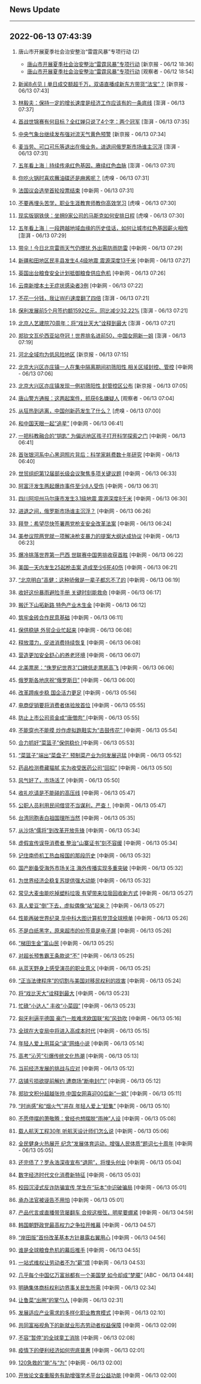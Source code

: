 ## News Update
---
2022-06-13 07:43:39
---
1. 唐山市开展夏季社会治安整治“雷霆风暴”专项行动 (2)
    +  <a target="_blank" href="https://www.bjnews.com.cn/detail-165502909214648.html">唐山市开展夏季社会治安整治“雷霆风暴”专项行动</a> [新京报 - 06/12 18:36]
    +  <a target="_blank" href="https://www.guancha.cn/politics/2022_06_12_644244.shtml">唐山市开展夏季社会治安整治“雷霆风暴”专项行动</a> [观察者 - 06/12 18:54]

2. <a target="_blank" href="https://www.bjnews.com.cn/detail-165507389814885.html">新闻8点见丨单日成交额超千万，双语直播成新东方带货“法宝”？</a> [新京报 - 06/13 07:43]
3. <a target="_blank" href="https://www.thepaper.cn/newsDetail_forward_18545727">林毅夫：保持一定的增长速度是经济工作应该有的一条底线</a> [澎湃 - 06/13 07:37]
4. <a target="_blank" href="https://www.thepaper.cn/newsDetail_forward_18545726">首战世锦赛有何目标？全红婵只说了4个字：两个冠军</a> [澎湃 - 06/13 07:35]
5. <a target="_blank" href="https://www.bjnews.com.cn/detail-165507676514901.html">中央气象台继续发布强对流天气黄色预警</a> [新京报 - 06/13 07:34]
6. <a target="_blank" href="https://www.thepaper.cn/newsDetail_forward_18545698">麦当劳、可口可乐等退出在俄业务，进退间俄罗斯市场谁主沉浮</a> [澎湃 - 06/13 07:31]
7. <a target="_blank" href="https://www.thepaper.cn/newsDetail_forward_18542806">五年看上海｜持续传承红色基因，赓续红色血脉</a> [澎湃 - 06/13 07:31]
8. <a target="_blank" href="https://www.huxiu.com/article/580025.html">你吃火锅时喜欢蘸油碟还是麻酱呢？</a> [虎嗅 - 06/13 07:31]
9. <a target="_blank" href="http://www.chinanews.com//gj/2022/06-13/9778374.shtml">法国议会选举首轮投票结束</a> [中新网 - 06/13 07:31]
10. <a target="_blank" href="https://www.huxiu.com/article/577220.html">不要再埋头苦学，职业生涯教育师教你高效学习</a> [虎嗅 - 06/13 07:30]
11. <a target="_blank" href="https://www.huxiu.com/article/576332.html">现实版钢铁侠：坐拥9家公司的马斯克如何安排日程</a> [虎嗅 - 06/13 07:30]
12. <a target="_blank" href="https://www.thepaper.cn/newsDetail_forward_18541492">五年看上海｜一段跨越地域血缘的历史佳话，如何让城市红色基因薪火相传</a> [澎湃 - 06/13 07:29]
13. <a target="_blank" href="http://www.chinanews.com//sh/2022/06-13/9778373.shtml">带伞！今日北京雷雨天气仍搅扰 外出需防雨防雷</a> [中新网 - 06/13 07:29]
14. <a target="_blank" href="http://www.chinanews.com//sh/2022/06-13/9778370.shtml">新疆和田地区民丰县发生4.4级地震 震源深度13千米</a> [中新网 - 06/13 07:27]
15. <a target="_blank" href="http://www.chinanews.com//gj/2022/06-13/9778371.shtml">英国出台粮食安全计划抵御粮食供应危机</a> [中新网 - 06/13 07:26]
16. <a target="_blank" href="http://www.chinanews.com//sh/2022/06-13/9778369.shtml">云南新增本土无症状感染者3例</a> [中新网 - 06/13 07:22]
17. <a target="_blank" href="https://www.thepaper.cn/newsDetail_forward_18537552">不花一分钱，我让WiFi速度翻了四倍</a> [澎湃 - 06/13 07:21]
18. <a target="_blank" href="https://www.thepaper.cn/newsDetail_forward_18542716">保利发展前5个月签约额1592亿元，同比减少32.22%</a> [澎湃 - 06/13 07:21]
19. <a target="_blank" href="https://www.thepaper.cn/newsDetail_forward_18545692">北京人艺建院70周年：将“戏比天大”诠释到最大</a> [澎湃 - 06/13 07:21]
20. <a target="_blank" href="https://www.thepaper.cn/newsDetail_forward_18545715">郑钦文瓦伦西亚站夺冠！世界排名进前50，中国女网新一姐</a> [澎湃 - 06/13 07:19]
21. <a target="_blank" href="https://www.bjnews.com.cn/detail-165507563914895.html">河北全域均为低风险地区</a> [新京报 - 06/13 07:15]
22. <a target="_blank" href="http://www.chinanews.com//sh/2022/06-13/9778368.shtml">北京大兴区亦庄镇一人在集中隔离期间初筛阳性 相关区域封控、管控</a> [中新网 - 06/13 07:06]
23. <a target="_blank" href="https://www.bjnews.com.cn/detail-165507466414889.html">北京大兴区亦庄镇发现一例初筛阳性 封管控区公布</a> [新京报 - 06/13 07:05]
24. <a target="_blank" href="https://www.guancha.cn/politics/2022_06_13_644267.shtml">唐山警方通报：这两起案件，抓获6名嫌疑人</a> [观察者 - 06/13 07:04]
25. <a target="_blank" href="https://www.huxiu.com/article/578573.html">从狂热到逃离，中国创新药发生了什么？</a> [虎嗅 - 06/13 07:00]
26. <a target="_blank" href="http://www.chinanews.com//sh/2022/06-13/9778366.shtml">和中国天眼一起“追星”</a> [中新网 - 06/13 06:41]
27. <a target="_blank" href="http://www.chinanews.com//sh/2022/06-13/9778367.shtml">一把科教融合的“钥匙” 为偏远地区孩子打开科学探索之门</a> [中新网 - 06/13 06:41]
28. <a target="_blank" href="http://www.chinanews.com//sh/2022/06-13/9778365.shtml">首张银河系中心黑洞照片背后：科学家耗费数十年研究</a> [中新网 - 06/13 06:40]
29. <a target="_blank" href="http://www.chinanews.com//gj/2022/06-13/9778364.shtml">世贸组织第12届部长级会议聚焦多项关键议题</a> [中新网 - 06/13 06:33]
30. <a target="_blank" href="http://www.chinanews.com//gj/2022/06-13/9778362.shtml">阿富汗发生两起爆炸事件至少8人受伤</a> [中新网 - 06/13 06:31]
31. <a target="_blank" href="http://www.chinanews.com//kong/2022/06-13/9778363.shtml">四川阿坝州马尔康市发生3.1级地震 震源深度8千米</a> [中新网 - 06/13 06:30]
32. <a target="_blank" href="http://www.chinanews.com//gj/2022/06-13/9778361.shtml">进退之间，俄罗斯市场谁主沉浮？</a> [中新网 - 06/13 06:26]
33. <a target="_blank" href="http://www.chinanews.com//gj/2022/06-13/9778360.shtml">拜登：希望尽快签署两党枪支安全改革法案</a> [中新网 - 06/13 06:24]
34. <a target="_blank" href="http://www.chinanews.com//gj/2022/06-13/9778359.shtml">美参议院两党就一项解决枪支暴力的提案大纲达成协议</a> [中新网 - 06/13 06:23]
35. <a target="_blank" href="http://www.chinanews.com//ty/2022/06-13/9778358.shtml">爆冷挑落世界第一巴西 世联赛中国男排收获首胜</a> [中新网 - 06/13 06:22]
36. <a target="_blank" href="http://www.chinanews.com//gj/2022/06-13/9778357.shtml">美国一天内发生25起枪击案 造成至少6死40伤</a> [中新网 - 06/13 06:21]
37. <a target="_blank" href="http://www.chinanews.com//sh/2022/06-13/9778356.shtml">“北京明白”高健：这种骄傲是一辈子都忘不了的</a> [中新网 - 06/13 06:19]
38. <a target="_blank" href="http://www.chinanews.com//sh/2022/06-13/9778355.shtml">收好这份暴雨避险手册 关键时刻能救命</a> [中新网 - 06/13 06:17]
39. <a target="_blank" href="http://www.chinanews.com//cj/2022/06-13/9778354.shtml">搬迁下山拓新路 特色产业木生金</a> [中新网 - 06/13 06:12]
40. <a target="_blank" href="http://www.chinanews.com//gj/2022/06-13/9778353.shtml">筑牢金砖合作民意基础</a> [中新网 - 06/13 06:11]
41. <a target="_blank" href="http://www.chinanews.com//cj/2022/06-13/9778352.shtml">保供稳链 外贸企业忙起来</a> [中新网 - 06/13 06:08]
42. <a target="_blank" href="http://www.chinanews.com//cj/2022/06-13/9778351.shtml">释放潜力，促进消费持续恢复</a> [中新网 - 06/13 06:08]
43. <a target="_blank" href="http://www.chinanews.com//sh/2022/06-13/9778350.shtml">营造更加安全舒心的养老环境</a> [中新网 - 06/13 06:07]
44. <a target="_blank" href="http://www.chinanews.com//gj/2022/06-13/9778348.shtml">北美票房：“侏罗纪世界3”口碑低走票房高飞</a> [中新网 - 06/13 06:06]
45. <a target="_blank" href="http://www.chinanews.com//gj/2022/06-13/9778349.shtml">俄罗斯各地庆祝“俄罗斯日”</a> [中新网 - 06/13 06:00]
46. <a target="_blank" href="http://www.chinanews.com//cj/2022/06-13/9778347.shtml">改革蹄疾步稳 国企活力更足</a> [中新网 - 06/13 05:56]
47. <a target="_blank" href="http://www.chinanews.com//cj/2022/06-13/9778345.shtml">电商促销要将消费者体验放首位</a> [中新网 - 06/13 05:55]
48. <a target="_blank" href="http://www.chinanews.com//cj/2022/06-13/9778346.shtml">防止上市公司资金成“唐僧肉” </a> [中新网 - 06/13 05:55]
49. <a target="_blank" href="http://www.chinanews.com//cj/2022/06-13/9778344.shtml">不能穿也不能摸 炒作虚拟跑鞋实为“击鼓传花” </a> [中新网 - 06/13 05:54]
50. <a target="_blank" href="http://www.chinanews.com//cj/2022/06-13/9778343.shtml">合力抓好“菜篮子”保供稳价 </a> [中新网 - 06/13 05:53]
51. <a target="_blank" href="http://www.chinanews.com//cj/2022/06-13/9778342.shtml">“菜篮子”端出“菜盘子” 预制菜产业为何发展迅猛</a> [中新网 - 06/13 05:52]
52. <a target="_blank" href="http://www.chinanews.com//gn/2022/06-13/9778340.shtml">药品检测费藏猫腻 实为收受医药公司“回扣”</a> [中新网 - 06/13 05:50]
53. <a target="_blank" href="http://www.chinanews.com//sh/2022/06-13/9778341.shtml">风气好了，市场活了</a> [中新网 - 06/13 05:50]
54. <a target="_blank" href="http://www.chinanews.com//gn/2022/06-13/9778339.shtml">收礼吃请是不能碰的高压线</a> [中新网 - 06/13 05:47]
55. <a target="_blank" href="http://www.chinanews.com//gn/2022/06-13/9778338.shtml">公职人员利用民间借贷不当谋利，严查！</a> [中新网 - 06/13 05:47]
56. <a target="_blank" href="http://www.chinanews.com//tw/2022/06-13/9778337.shtml">台湾同胞表白祖国理所当然</a> [中新网 - 06/13 05:35]
57. <a target="_blank" href="http://www.chinanews.com//hr/2022/06-13/9778336.shtml">从沙场“儒将”到改革开放先锋</a> [中新网 - 06/13 05:34]
58. <a target="_blank" href="http://www.chinanews.com//sh/2022/06-13/9778335.shtml">虚假宣传误导消费者 整治“山寨证书”刻不容缓</a> [中新网 - 06/13 05:34]
59. <a target="_blank" href="http://www.chinanews.com//hr/2022/06-13/9778333.shtml">记住南侨机工热血报国的那段历史</a> [中新网 - 06/13 05:32]
60. <a target="_blank" href="http://www.chinanews.com//cul/2022/06-13/9778332.shtml">国产剧备受海外市场关注 海外传播实现多重突破</a> [中新网 - 06/13 05:32]
61. <a target="_blank" href="http://www.chinanews.com//cj/2022/06-13/9778334.shtml">为世界经济企稳复苏提供强大动能</a> [中新网 - 06/13 05:32]
62. <a target="_blank" href="http://www.chinanews.com//sh/2022/06-13/9778331.shtml">常见大麦虫能吃掉塑料垃圾 有望带来垃圾回收新方式</a> [中新网 - 06/13 05:27]
63. <a target="_blank" href="http://www.chinanews.com//yl/2022/06-13/9778330.shtml">真人爱豆“倒”下去，虚拟偶像“站”起来？</a> [中新网 - 06/13 05:27]
64. <a target="_blank" href="http://www.chinanews.com//sh/2022/06-13/9778329.shtml">性能再破世界纪录 华中科大图计算机登顶全球榜单</a> [中新网 - 06/13 05:26]
65. <a target="_blank" href="http://www.chinanews.com//sh/2022/06-13/9778328.shtml">不是白纸黑字，原来超市的价签竟是电子屏</a> [中新网 - 06/13 05:26]
66. <a target="_blank" href="http://www.chinanews.com//sh/2022/06-13/9778327.shtml">“梯田生金”富山民</a> [中新网 - 06/13 05:25]
67. <a target="_blank" href="http://www.chinanews.com//cj/2022/06-13/9778325.shtml">对超长预售霸王条款说“不”</a> [中新网 - 06/13 05:25]
68. <a target="_blank" href="http://www.chinanews.com//cul/2022/06-13/9778326.shtml">从蓝天野身上感受演员的职业意义</a> [中新网 - 06/13 05:25]
69. <a target="_blank" href="http://www.chinanews.com//gj/2022/06-13/9778324.shtml">“正当法律程序”的切割与美国对移民权利的戕害</a> [中新网 - 06/13 05:24]
70. <a target="_blank" href="http://www.chinanews.com//cul/2022/06-13/9778322.shtml">将“戏比天大”诠释到最大</a> [中新网 - 06/13 05:23]
71. <a target="_blank" href="http://www.chinanews.com//sh/2022/06-13/9778323.shtml">忙碌“小达人” 丰收“小菜园”</a> [中新网 - 06/13 05:23]
72. <a target="_blank" href="http://www.chinanews.com//ty/2022/06-13/9778313.shtml">匈牙利逼平德国 豪门一胜难求欧国联“和”风劲吹</a> [中新网 - 06/13 05:16]
73. <a target="_blank" href="http://www.chinanews.com//cj/2022/06-13/9778310.shtml">全球在大变局中将进入高成本时代</a> [中新网 - 06/13 05:15]
74. <a target="_blank" href="http://www.chinanews.com//sh/2022/06-13/9778317.shtml">年轻人爱上用耳朵“读”网络小说</a> [中新网 - 06/13 05:14]
75. <a target="_blank" href="http://www.chinanews.com//cul/2022/06-13/9778315.shtml">高考“沁芳”引爆传统文化热潮</a> [中新网 - 06/13 05:13]
76. <a target="_blank" href="http://www.chinanews.com//cj/2022/06-13/9778311.shtml">当前经济发展的挑战与应对</a> [中新网 - 06/13 05:12]
77. <a target="_blank" href="http://www.chinanews.com//sh/2022/06-13/9778316.shtml">店铺亏损欲提前解约 遭商场“断电封门”</a> [中新网 - 06/13 05:12]
78. <a target="_blank" href="http://www.chinanews.com//ty/2022/06-13/9778312.shtml">郑钦文积分超越张帅 中国女网喜迎00后新“一姐”</a> [中新网 - 06/13 05:11]
79. <a target="_blank" href="http://www.chinanews.com//sh/2022/06-13/9778314.shtml">“时尚感”和“烟火气”并存 年轻人爱上“赶集”</a> [中新网 - 06/13 05:10]
80. <a target="_blank" href="http://www.chinanews.com//yl/2022/06-13/9778318.shtml">不愿停摆的萧敬腾：曾经也想摆脱“雨神”人设</a> [中新网 - 06/13 05:08]
81. <a target="_blank" href="http://www.chinanews.com//sh/2022/06-13/9778319.shtml">载人航天工程30年 听航天设计师们怎么说</a> [中新网 - 06/13 05:06]
82. <a target="_blank" href="http://www.chinanews.com//ty/2022/06-13/9778320.shtml">全民健身火热展开 纪念“发展体育运动，增强人民体质”题词七十周年</a> [中新网 - 06/13 05:05]
83. <a target="_blank" href="http://www.chinanews.com//cj/2022/06-13/9778321.shtml">还完债了？罗永浩深夜宣布“退网”，将埋头创业</a> [中新网 - 06/13 05:04]
84. <a target="_blank" href="http://www.chinanews.com//cj/2022/06-13/9778309.shtml">数字经济时代文化消费新特征</a> [中新网 - 06/13 05:03]
85. <a target="_blank" href="http://www.chinanews.com//sh/2022/06-13/9778307.shtml">校园沉浸式反诈防骗宣传 学生在“玩本”中识破骗局</a> [中新网 - 06/13 05:01]
86. <a target="_blank" href="http://www.chinanews.com//sh/2022/06-13/9778308.shtml">承办法官被诬告不用怕</a> [中新网 - 06/13 05:01]
87. <a target="_blank" href="http://www.chinanews.com//cj/2022/06-13/9778306.shtml">产品代言或直播带货屡翻车 合规这根弦，明星要绷紧</a> [中新网 - 06/13 04:59]
88. <a target="_blank" href="http://www.chinanews.com//gj/2022/06-13/9778305.shtml">韩国朝野政党最高权力之争拉开帷幕</a> [中新网 - 06/13 04:57]
89. <a target="_blank" href="http://www.chinanews.com//gj/2022/06-13/9778304.shtml">“岸田版”首份改革基本方针暴露右翼用心</a> [中新网 - 06/13 04:56]
90. <a target="_blank" href="http://www.chinanews.com//gj/2022/06-13/9778303.shtml">谁是全球粮食危机的幕后推手</a> [中新网 - 06/13 04:55]
91. <a target="_blank" href="http://www.chinanews.com//sh/2022/06-13/9778302.shtml">一站式维权让劳动者不为“薪”烦</a> [中新网 - 06/13 04:53]
92. <a target="_blank" href="https://www.abc.net.au/chinese/2022-06-13/chinese-billionaires-face-risk-of-losing-new-york-dream/101143774">几乎每个中国亿万富翁都有一个美国梦 如今却成“梦魇”</a> [ABC - 06/13 04:48]
93. <a target="_blank" href="http://www.chinanews.com//cj/2022/06-13/9778301.shtml">明确集体商标权利边界事关民生所需</a> [中新网 - 06/13 02:34]
94. <a target="_blank" href="http://www.chinanews.com//sh/2022/06-13/9778300.shtml">让鲁菜“出圈”的掌勺人</a> [中新网 - 06/13 02:31]
95. <a target="_blank" href="http://www.chinanews.com//sh/2022/06-13/9778299.shtml">发展适应产业需求的多样化职业教育模式</a> [中新网 - 06/13 02:10]
96. <a target="_blank" href="http://www.chinanews.com//gn/2022/06-13/9778298.shtml">共同富裕视角下的新就业形态劳动者权益保障</a> [中新网 - 06/13 02:09]
97. <a target="_blank" href="http://www.chinanews.com//gj/2022/06-13/9778297.shtml">不容“暂停”的全球童工消除</a> [中新网 - 06/13 02:08]
98. <a target="_blank" href="http://www.chinanews.com//cj/2022/06-13/9778293.shtml">疫情下的便利经济如何兜底普惠</a> [中新网 - 06/13 02:01]
99. <a target="_blank" href="http://www.chinanews.com//sh/2022/06-13/9778291.shtml">120急救的“能”与“为”</a> [中新网 - 06/13 02:00]
100. <a target="_blank" href="http://www.chinanews.com//sh/2022/06-13/9778292.shtml">开放论文查重服务有助增强学术平台公益功能</a> [中新网 - 06/13 02:00]
